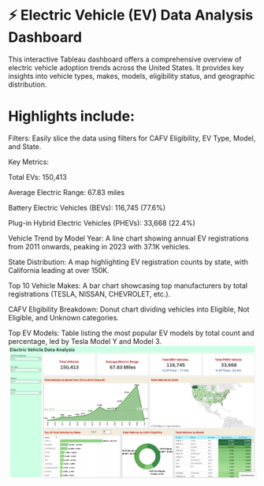 # ⚡ Electric Vehicle (EV) Data Analysis Dashboard
This interactive Tableau dashboard offers a comprehensive overview of electric vehicle adoption trends across the United States. It provides key insights into vehicle types, makes, models, eligibility status, and geographic distribution.

# Highlights include:

Filters: Easily slice the data using filters for CAFV Eligibility, EV Type, Model, and State.

Key Metrics:

Total EVs: 150,413

Average Electric Range: 67.83 miles

Battery Electric Vehicles (BEVs): 116,745 (77.6%)

Plug-in Hybrid Electric Vehicles (PHEVs): 33,668 (22.4%)

Vehicle Trend by Model Year: A line chart showing annual EV registrations from 2011 onwards, peaking in 2023 with 37.1K vehicles.

State Distribution: A map highlighting EV registration counts by state, with California leading at over 150K.

Top 10 Vehicle Makes: A bar chart showcasing top manufacturers by total registrations (TESLA, NISSAN, CHEVROLET, etc.).

CAFV Eligibility Breakdown: Donut chart dividing vehicles into Eligible, Not Eligible, and Unknown categories.

Top EV Models: Table listing the most popular EV models by total count and percentage, led by Tesla Model Y and Model 3.
![Image](/EVD.PNG)

